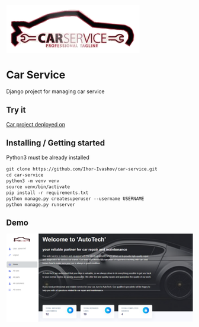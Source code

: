 ![Car service logo](static/img/car-logo.png)

# Car Service

Django project for managing car service 


## Try it
[Car project deployed on ](LINK)


## Installing / Getting started

Python3 must be already installed

```shell
git clone https://github.com/Ihor-Ivashov/car-service.git
cd car-service
python3 -m venv venv
source venv/bin/activate
pip install -r requirements.txt
python manage.py createsuperuser --username USERNAME
python manage.py runserver
```


## Demo
![Demo](static/img/home.png)
